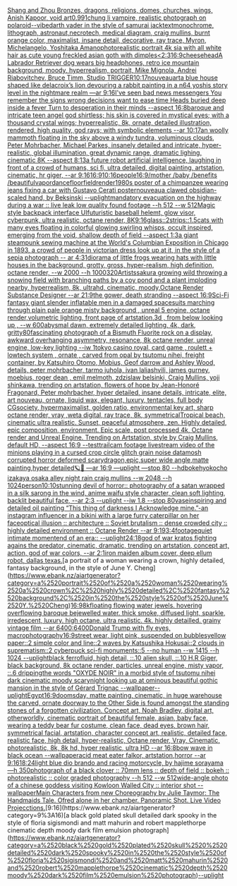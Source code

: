 [Shang and Zhou Bronzes, dragons, religions, domes, churches, wings, Anish Kapoor, void art](https://www.ebank.nz/aiartgenerator?category=Shang%2520and%2520Zhou%2520Bronzes%2C%2520dragons%2C%2520religions%2C%2520domes%2C%2520churches%2C%2520wings%2C%2520Anish%2520Kapoor%2C%2520void%2520art)[0.99](https://www.ebank.nz/aiartgenerator?category=0.99)[1](https://www.ebank.nz/aiartgenerator?category=1)[chung li vampire,  realistic photograph on polaroid](https://www.ebank.nz/aiartgenerator?category=chung%2520li%2520vampire%2C%2520%2520realistic%2520photograph%2520on%2520polaroid)[--vibe](https://www.ebank.nz/aiartgenerator?category=--vibe)[darth vader in the style of samurai jack](https://www.ebank.nz/aiartgenerator?category=darth%2520vader%2520in%2520the%2520style%2520of%2520samurai%2520jack)[text](https://www.ebank.nz/aiartgenerator?category=text)[monochrome, lithograph, astronaut,necrotech, medical diagram, craig mullins, burnt orange color, maximalist, insane detail, decorative, ray trace, Myron, Michelangelo, Yoshitaka Amano](https://www.ebank.nz/aiartgenerator?category=monochrome%2C%2520lithograph%2C%2520astronaut%2Cnecrotech%2C%2520medical%2520diagram%2C%2520craig%2520mullins%2C%2520burnt%2520orange%2520color%2C%2520maximalist%2C%2520insane%2520detail%2C%2520decorative%2C%2520ray%2520trace%2C%2520Myron%2C%2520Michelangelo%2C%2520Yoshitaka%2520Amano)[photorealistic portrait 4k sia with all white hair as cute young freckled asian goth with dimples](https://www.ebank.nz/aiartgenerator?category=photorealistic%2520portrait%25204k%2520sia%2520with%2520all%2520white%2520hair%2520as%2520cute%2520young%2520freckled%2520asian%2520goth%2520with%2520dimples)[<2:3](https://www.ebank.nz/aiartgenerator?category=%3C2%3A3)[16:9](https://www.ebank.nz/aiartgenerator?category=16%3A9)[cheesehead](https://www.ebank.nz/aiartgenerator?category=cheesehead)[A Labrador Retriever dog wears big headphones, retro ice mountain background, moody, hyperrealism, portrait, Mike Mignola, Andrei Riabovitchev, Bruce Timm, Studio TRIGGER](https://www.ebank.nz/aiartgenerator?category=A%2520Labrador%2520Retriever%2520dog%2520wears%2520big%2520headphones%2C%2520retro%2520ice%2520mountain%2520background%2C%2520moody%2C%2520hyperrealism%2C%2520portrait%2C%2520Mike%2520Mignola%2C%2520Andrei%2520Riabovitchev%2C%2520Bruce%2520Timm%2C%2520Studio%2520TRIGGER)[10:17](https://www.ebank.nz/aiartgenerator?category=10%3A17)[nouveau](https://www.ebank.nz/aiartgenerator?category=nouveau)[art](https://www.ebank.nz/aiartgenerator?category=art)[a blue house shaped like delacroix’s lion devouring a rabbit painting in a n64 yoshis story level in the nightmare realm —ar 9:16](https://www.ebank.nz/aiartgenerator?category=a%2520blue%2520house%2520shaped%2520like%2520delacroix%E2%80%99s%2520lion%2520devouring%2520a%2520rabbit%2520painting%2520in%2520a%2520n64%2520yoshis%2520story%2520level%2520in%2520the%2520nightmare%2520realm%2520%E2%80%94ar%25209%3A16)[I've seen bad news messengers  You remember the signs wrong decisions  want to ease time Heads buried deep inside a fever Turn to desperation in their minds --aspect 16:8](https://www.ebank.nz/aiartgenerator?category=I%27ve%2520seen%2520bad%2520news%2520messengers%2520%2520You%2520remember%2520the%2520signs%2520wrong%2520decisions%2520%2520want%2520to%2520ease%2520time%2520Heads%2520buried%2520deep%2520inside%2520a%2520fever%2520Turn%2520to%2520desperation%2520in%2520their%2520minds%2520--aspect%252016%3A8)[baroque and intricate teen angel god shirtless; his skin is covered in mystical eyes; with a thousand crystal wings; hyperrealistic, 8k, ornate, detailed illustration, rendered, high quality, god rays; with symbolic elements --ar 10:17](https://www.ebank.nz/aiartgenerator?category=baroque%2520and%2520intricate%2520teen%2520angel%2520god%2520shirtless%3B%2520his%2520skin%2520is%2520covered%2520in%2520mystical%2520eyes%3B%2520with%2520a%2520thousand%2520crystal%2520wings%3B%2520hyperrealistic%2C%25208k%2C%2520ornate%2C%2520detailed%2520illustration%2C%2520rendered%2C%2520high%2520quality%2C%2520god%2520rays%3B%2520with%2520symbolic%2520elements%2520--ar%252010%3A17)[an woolly mammoth floating in the sky above a windy tundra, voluminous clouds, Peter Mohrbacher, Michael Parkes, insanely detailed and intricate, hyper-realistic, global illumination, great dynamic range, dramatic lighing, cinematic 8K --aspect 8:13](https://www.ebank.nz/aiartgenerator?category=an%2520woolly%2520mammoth%2520floating%2520in%2520the%2520sky%2520above%2520a%2520windy%2520tundra%2C%2520voluminous%2520clouds%2C%2520Peter%2520Mohrbacher%2C%2520Michael%2520Parkes%2C%2520insanely%2520detailed%2520and%2520intricate%2C%2520hyper-realistic%2C%2520global%2520illumination%2C%2520great%2520dynamic%2520range%2C%2520dramatic%2520lighing%2C%2520cinematic%25208K%2520--aspect%25208%3A13)[a future robot artificial intelligence, laughing in front of a crowd of humans, sci fi, ultra detailed, digital painting, artstation, cinematic, hr giger, --ar 9:16](https://www.ebank.nz/aiartgenerator?category=a%2520future%2520robot%2520artificial%2520intelligence%2C%2520laughing%2520in%2520front%2520of%2520a%2520crowd%2520of%2520humans%2C%2520sci%2520fi%2C%2520ultra%2520detailed%2C%2520digital%2520painting%2C%2520artstation%2C%2520cinematic%2C%2520hr%2520giger%2C%2520--ar%25209%3A16)[16:9](https://www.ebank.nz/aiartgenerator?category=16%3A9)[10:16](https://www.ebank.nz/aiartgenerator?category=10%3A16)[people](https://www.ebank.nz/aiartgenerator?category=people)[16:9](https://www.ebank.nz/aiartgenerator?category=16%3A9)[/mother /baby /benefits /beautiful](https://www.ebank.nz/aiartgenerator?category=/mother%2520/baby%2520/benefits%2520/beautiful)[vapor](https://www.ebank.nz/aiartgenerator?category=vapor)[dancefloor](https://www.ebank.nz/aiartgenerator?category=dancefloor)[field](https://www.ebank.nz/aiartgenerator?category=field)[render](https://www.ebank.nz/aiartgenerator?category=render)[1980s poster of a chimpanzee wearing jeans fixing a car with Gustavo Cerati poster](https://www.ebank.nz/aiartgenerator?category=1980s%2520poster%2520of%2520a%2520chimpanzee%2520wearing%2520jeans%2520fixing%2520a%2520car%2520with%2520Gustavo%2520Cerati%2520poster)[nouveau](https://www.ebank.nz/aiartgenerator?category=nouveau)[a clawed obsidian-scaled hand, by Beksinski --uplight](https://www.ebank.nz/aiartgenerator?category=a%2520clawed%2520obsidian-scaled%2520hand%2C%2520by%2520Beksinski%2520--uplight)[mandatory evacuation on the highway during a war :: live leak low quality found footage --h 512 --w 512](https://www.ebank.nz/aiartgenerator?category=mandatory%2520evacuation%2520on%2520the%2520highway%2520during%2520a%2520war%2520%3A%3A%2520live%2520leak%2520low%2520quality%2520found%2520footage%2520--h%2520512%2520--w%2520512)[Magic style backpack interface UI](https://www.ebank.nz/aiartgenerator?category=Magic%2520style%2520backpack%2520interface%2520UI)[futuristic baseball helemt, glow visor, cyberpunk, ultra realistic, octane render, 8K](https://www.ebank.nz/aiartgenerator?category=futuristic%2520baseball%2520helemt%2C%2520glow%2520visor%2C%2520cyberpunk%2C%2520ultra%2520realistic%2C%2520octane%2520render%2C%25208K)[9:16](https://www.ebank.nz/aiartgenerator?category=9%3A16)[glass](https://www.ebank.nz/aiartgenerator?category=glass)[::2](https://www.ebank.nz/aiartgenerator?category=%3A%3A2)[strips::1.5](https://www.ebank.nz/aiartgenerator?category=strips%3A%3A1.5)[cats with many eyes floating in colorful glowing swirling whisps, occult inspired, emerging from the void, shallow depth of field --aspect 1:3](https://www.ebank.nz/aiartgenerator?category=cats%2520with%2520many%2520eyes%2520floating%2520in%2520colorful%2520glowing%2520swirling%2520whisps%2C%2520occult%2520inspired%2C%2520emerging%2520from%2520the%2520void%2C%2520shallow%2520depth%2520of%2520field%2520--aspect%25201%3A3)[a giant steampunk sewing machine at the World's Columbian Exposition in Chicago in 1893, a crowd of people in victorian dress look up at it, in the style of a sepia photograph -- ar 4:3](https://www.ebank.nz/aiartgenerator?category=a%2520giant%2520steampunk%2520sewing%2520machine%2520at%2520the%2520World%27s%2520Columbian%2520Exposition%2520in%2520Chicago%2520in%25201893%2C%2520a%2520crowd%2520of%2520people%2520in%2520victorian%2520dress%2520look%2520up%2520at%2520it%2C%2520in%2520the%2520style%2520of%2520a%2520sepia%2520photograph%2520--%2520ar%25204%3A3)[](https://www.ebank.nz/aiartgenerator?category=)[1](https://www.ebank.nz/aiartgenerator?category=1)[diorama of little frogs wearing hats with little houses in the background, grotty, gross, hyper-realism, high definition, octane render, --w 2000 --h 1000](https://www.ebank.nz/aiartgenerator?category=diorama%2520of%2520little%2520frogs%2520wearing%2520hats%2520with%2520little%2520houses%2520in%2520the%2520background%2C%2520grotty%2C%2520gross%2C%2520hyper-realism%2C%2520high%2520definition%2C%2520octane%2520render%2C%2520--w%25202000%2520--h%25201000)[320](https://www.ebank.nz/aiartgenerator?category=320)[Artists](https://www.ebank.nz/aiartgenerator?category=Artists)[sakura growing wild throwing a snowing field with branching paths by a coy pond and a plant imploding nearby, hyperrealism, 8k, ultrahd, cinematic, moody,Octane Render Substance Designer --ar 21:9](https://www.ebank.nz/aiartgenerator?category=sakura%2520growing%2520wild%2520throwing%2520a%2520snowing%2520field%2520with%2520branching%2520paths%2520by%2520a%2520coy%2520pond%2520and%2520a%2520plant%2520imploding%2520nearby%2C%2520hyperrealism%2C%25208k%2C%2520ultrahd%2C%2520cinematic%2C%2520moody%2COctane%2520Render%2520Substance%2520Designer%2520--ar%252021%3A9)[the gower, death stranding --aspect 16:9](https://www.ebank.nz/aiartgenerator?category=the%2520gower%2C%2520death%2520stranding%2520--aspect%252016%3A9)[Sci-Fi fantasy giant slender inflatable men in a damaged spacesuits marching through plain pale orange misty background , unreal 5 engine, octane render,volumetric lighting, front page of artstation,3d , from below looking up , --w 600](https://www.ebank.nz/aiartgenerator?category=Sci-Fi%2520fantasy%2520giant%2520slender%2520inflatable%2520men%2520in%2520a%2520damaged%2520spacesuits%2520marching%2520through%2520plain%2520pale%2520orange%2520misty%2520background%2520%2C%2520unreal%25205%2520engine%2C%2520octane%2520render%2Cvolumetric%2520lighting%2C%2520front%2520page%2520of%2520artstation%2C3d%2520%2C%2520from%2520below%2520looking%2520up%2520%2C%2520--w%2520600)[abysmal dawn, extremely detailed lighting, 4k, dark, gritty](https://www.ebank.nz/aiartgenerator?category=abysmal%2520dawn%2C%2520extremely%2520detailed%2520lighting%2C%25204k%2C%2520dark%2C%2520gritty)[80](https://www.ebank.nz/aiartgenerator?category=80)[fascinating photograph of a Bismuth Fluorite rock on a display, awkward overhanging asymmetry, resonance, 8k octane render, unreal engine, low-key lighting --iw 1](https://www.ebank.nz/aiartgenerator?category=fascinating%2520photograph%2520of%2520a%2520Bismuth%2520Fluorite%2520rock%2520on%2520a%2520display%2C%2520awkward%2520overhanging%2520asymmetry%2C%2520resonance%2C%25208k%2520octane%2520render%2C%2520unreal%2520engine%2C%2520low-key%2520lighting%2520--iw%25201)[tokyo casino royal, card game , roulett + lowtech system , ornate , carved from opal by tsutomu nihei, freight container, by Katsuhiro Otomo, Mobius, Geof darrow and Ashley Wood, details, peter mohrbacher, tarmo juhola, ivan laliashvili, james gurney, moebius, roger dean , emil melmoth, zdzislaw belsinki, Craig Mullins, yoji shinkawa, trending on artstation, flowers of hope by Jean-Honoré Fragonard, Peter mohrbacher, hyper detailed, insane details, intricate, elite, art nouveau, ornate, liquid wax, elegant, luxury, tentacles, full body CGsociety, hypermaximalist, golden ratio, environmental key art, sharp octane render, vray ,weta digital, ray trace, 8k, symmetrical](https://www.ebank.nz/aiartgenerator?category=tokyo%2520casino%2520royal%2C%2520card%2520game%2520%2C%2520roulett%2520%2B%2520lowtech%2520system%2520%2C%2520ornate%2520%2C%2520carved%2520from%2520opal%2520by%2520tsutomu%2520nihei%2C%2520freight%2520container%2C%2520by%2520Katsuhiro%2520Otomo%2C%2520Mobius%2C%2520Geof%2520darrow%2520and%2520Ashley%2520Wood%2C%2520details%2C%2520peter%2520mohrbacher%2C%2520tarmo%2520juhola%2C%2520ivan%2520laliashvili%2C%2520james%2520gurney%2C%2520moebius%2C%2520roger%2520dean%2520%2C%2520emil%2520melmoth%2C%2520zdzislaw%2520belsinki%2C%2520Craig%2520Mullins%2C%2520yoji%2520shinkawa%2C%2520trending%2520on%2520artstation%2C%2520flowers%2520of%2520hope%2520by%2520Jean-Honor%C3%A9%2520Fragonard%2C%2520Peter%2520mohrbacher%2C%2520hyper%2520detailed%2C%2520insane%2520details%2C%2520intricate%2C%2520elite%2C%2520art%2520nouveau%2C%2520ornate%2C%2520liquid%2520wax%2C%2520elegant%2C%2520luxury%2C%2520tentacles%2C%2520full%2520body%2520CGsociety%2C%2520hypermaximalist%2C%2520golden%2520ratio%2C%2520environmental%2520key%2520art%2C%2520sharp%2520octane%2520render%2C%2520vray%2520%2Cweta%2520digital%2C%2520ray%2520trace%2C%25208k%2C%2520symmetrical)[Tropical beach, cinematic ultra realistic. Sunset, peaceful atmosphere, zen. Highly detailed, epic composition, environment. Epic scale, post processed 4k, Octane render and Unreal Engine. Trending on Artstation, style by Craig Mullins, default HD, --aspect 16:9 --test](https://www.ebank.nz/aiartgenerator?category=Tropical%2520beach%2C%2520cinematic%2520ultra%2520realistic.%2520Sunset%2C%2520peaceful%2520atmosphere%2C%2520zen.%2520Highly%2520detailed%2C%2520epic%2520composition%2C%2520environment.%2520Epic%2520scale%2C%2520post%2520processed%25204k%2C%2520Octane%2520render%2520and%2520Unreal%2520Engine.%2520Trending%2520on%2520Artstation%2C%2520style%2520by%2520Craig%2520Mullins%2C%2520default%2520HD%2C%2520--aspect%252016%3A9%2520--test)[trailcam footage livestream video of the minions playing in a cursed crop circle glitch grain noise datamosh corrupted horror deformed scary](https://www.ebank.nz/aiartgenerator?category=trailcam%2520footage%2520livestream%2520video%2520of%2520the%2520minions%2520playing%2520in%2520a%2520cursed%2520crop%2520circle%2520glitch%2520grain%2520noise%2520datamosh%2520corrupted%2520horror%2520deformed%2520scary)[dragon,epic,super wide angle,matte painting,hyper detailed](https://www.ebank.nz/aiartgenerator?category=dragon%2Cepic%2Csuper%2520wide%2520angle%2Cmatte%2520painting%2Chyper%2520detailed)[🪐🥀 —ar 16:9 —uplight —stop 80 --hd](https://www.ebank.nz/aiartgenerator?category=%F0%9F%AA%90%F0%9F%A5%80%2520%E2%80%94ar%252016%3A9%2520%E2%80%94uplight%2520%E2%80%94stop%252080%2520--hd)[bokeh](https://www.ebank.nz/aiartgenerator?category=bokeh)[yokocho izakaya osaka alley night rain craig mullins  --w 2048 --h 1024](https://www.ebank.nz/aiartgenerator?category=yokocho%2520izakaya%2520osaka%2520alley%2520night%2520rain%2520craig%2520mullins%2520%2520--w%25202048%2520--h%25201024)[person](https://www.ebank.nz/aiartgenerator?category=person)[10:10](https://www.ebank.nz/aiartgenerator?category=10%3A10)[stunning devil of horror:: photography of a satan wrapped in a silk sarong in the wind, anime waifu style character, clean soft lighting, backlit beautiful face, --ar 2:3 --uplight --iw 1.8 --stop 80](https://www.ebank.nz/aiartgenerator?category=stunning%2520devil%2520of%2520horror%3A%3A%2520photography%2520of%2520a%2520satan%2520wrapped%2520in%2520a%2520silk%2520sarong%2520in%2520the%2520wind%2C%2520anime%2520waifu%2520style%2520character%2C%2520clean%2520soft%2520lighting%2C%2520backlit%2520beautiful%2520face%2C%2520--ar%25202%3A3%2520--uplight%2520--iw%25201.8%2520--stop%252080)[vase](https://www.ebank.nz/aiartgenerator?category=vase)[inspiring and detailed oil painting “This thing of darkness I Acknowledge mine.”](https://www.ebank.nz/aiartgenerator?category=inspiring%2520and%2520detailed%2520oil%2520painting%2520%E2%80%9CThis%2520thing%2520of%2520darkness%2520I%2520Acknowledge%2520mine.%E2%80%9D)[-](https://www.ebank.nz/aiartgenerator?category=-)[an instagram influencer in a bikini with a large furry caterpillar on her face](https://www.ebank.nz/aiartgenerator?category=an%2520instagram%2520influencer%2520in%2520a%2520bikini%2520with%2520a%2520large%2520furry%2520caterpillar%2520on%2520her%2520face)[optical illusion ::  architecture :: Soviet brutalism :: dense crowded city :: highly detailed environment :: Octane Render --ar 9:19](https://www.ebank.nz/aiartgenerator?category=optical%2520illusion%2520%3A%3A%2520%2520architecture%2520%3A%3A%2520Soviet%2520brutalism%2520%3A%3A%2520dense%2520crowded%2520city%2520%3A%3A%2520highly%2520detailed%2520environment%2520%3A%3A%2520Octane%2520Render%2520--ar%25209%3A19)[3:4](https://www.ebank.nz/aiartgenerator?category=3%3A4)[footage](https://www.ebank.nz/aiartgenerator?category=footage)[quiet intimate moment](https://www.ebank.nz/aiartgenerator?category=quiet%2520intimate%2520moment)[end of an era:: --uplight](https://www.ebank.nz/aiartgenerator?category=end%2520of%2520an%2520era%3A%3A%2520--uplight)[24:18](https://www.ebank.nz/aiartgenerator?category=24%3A18)[god of war kratos fighting agains the predator, cinematic, dramatic, trending on artstation, concept art, action, god of war colors, --ar 2:1](https://www.ebank.nz/aiartgenerator?category=god%2520of%2520war%2520kratos%2520fighting%2520agains%2520the%2520predator%2C%2520cinematic%2C%2520dramatic%2C%2520trending%2520on%2520artstation%2C%2520concept%2520art%2C%2520action%2C%2520god%2520of%2520war%2520colors%2C%2520--ar%25202%3A1)[iron maiden album cover, deep ellum robot, dallas texas.](https://www.ebank.nz/aiartgenerator?category=iron%2520maiden%2520album%2520cover%2C%2520deep%2520ellum%2520robot%2C%2520dallas%2520texas.)[a portrait of a woman wearing a crown, highly detailed, fantasy background, in the style of June Y. Cheng](https://www.ebank.nz/aiartgenerator?category=a%2520portrait%2520of%2520a%2520woman%2520wearing%2520a%2520crown%2C%2520highly%2520detailed%2C%2520fantasy%2520background%2C%2520in%2520the%2520style%2520of%2520June%2520Y.%2520Cheng)[16:9](https://www.ebank.nz/aiartgenerator?category=16%3A9)[8k](https://www.ebank.nz/aiartgenerator?category=8k)[floating flowing water jewels. hovering overflowing baroque bejewelled water. thick smoke, diffused light, sparkle, irredescent, luxury. high octane. ultra realistic. 4k. highly detailled. grainy vintage film --ar 6400:6400](https://www.ebank.nz/aiartgenerator?category=floating%2520flowing%2520water%2520jewels.%2520hovering%2520overflowing%2520baroque%2520bejewelled%2520water.%2520thick%2520smoke%2C%2520diffused%2520light%2C%2520sparkle%2C%2520irredescent%2C%2520luxury.%2520high%2520octane.%2520ultra%2520realistic.%25204k.%2520highly%2520detailled.%2520grainy%2520vintage%2520film%2520--ar%25206400%3A6400)[Donald Trump with fly eyes, macrophotography](https://www.ebank.nz/aiartgenerator?category=Donald%2520Trump%2520with%2520fly%2520eyes%2C%2520macrophotography)[16:9](https://www.ebank.nz/aiartgenerator?category=16%3A9)[street wear, light pink, suspended on bubbles](https://www.ebank.nz/aiartgenerator?category=street%2520wear%2C%2520light%2520pink%2C%2520suspended%2520on%2520bubbles)[yellow paper::2 simple color and line::2 waves by Katsushika Hokusai::2 clouds in suprematism::2 cyberpuck sci-fi monuments::5 --no human --w 1415 --h 1024 --uplight](https://www.ebank.nz/aiartgenerator?category=yellow%2520paper%3A%3A2%2520simple%2520color%2520and%2520line%3A%3A2%2520waves%2520by%2520Katsushika%2520Hokusai%3A%3A2%2520clouds%2520in%2520suprematism%3A%3A2%2520cyberpuck%2520sci-fi%2520monuments%3A%3A5%2520--no%2520human%2520--w%25201415%2520--h%25201024%2520--uplight)[black ferrofluid, high detail, ::.10 alien skull, ::.10 H.R Giger, black background, 8k octane render, particles, unreal engine, misty vapor, ::.6 dripping](https://www.ebank.nz/aiartgenerator?category=black%2520ferrofluid%2C%2520high%2520detail%2C%2520%3A%3A.10%2520alien%2520skull%2C%2520%3A%3A.10%2520H.R%2520Giger%2C%2520black%2520background%2C%25208k%2520octane%2520render%2C%2520particles%2C%2520unreal%2520engine%2C%2520misty%2520vapor%2C%2520%3A%3A.6%2520dripping)[the words "OXYDE NOIR" in a morbid style of tsutomu nihei dark cinematic moody scary](https://www.ebank.nz/aiartgenerator?category=the%2520words%2520%22OXYDE%2520NOIR%22%2520in%2520a%2520morbid%2520style%2520of%2520tsutomu%2520nihei%2520dark%2520cinematic%2520moody%2520scary)[night looking up at ominous beautiful gothic mansion  in the style of Gérard Trignac --wallpaper](https://www.ebank.nz/aiartgenerator?category=night%2520looking%2520up%2520at%2520ominous%2520beautiful%2520gothic%2520mansion%2520%2520in%2520the%2520style%2520of%2520G%C3%A9rard%2520Trignac%2520--wallpaper)[--uplight](https://www.ebank.nz/aiartgenerator?category=--uplight)[Egypt](https://www.ebank.nz/aiartgenerator?category=Egypt)[16:9](https://www.ebank.nz/aiartgenerator?category=16%3A9)[doomsday, matte painting, cinematic, in huge warehouse the carved, ornate doorway to the Other Side is found amongst the standing stones of a forgotten civilization. Concept art, Noah Bradley, digital art, otherworldly, cinematic portrait of beautiful female, asian, baby face, wearing a teddy bear fur costume, clean face, dead eyes, brown hair, symmetrical facial, artstation, character concept art, realistic, detailed face, realistic face, high detail, hyper-realistic, Octane render, Vray, Cinematic, photorealistic, 8k, 8k hd, hyper realistic, ultra HD --ar 16:8](https://www.ebank.nz/aiartgenerator?category=doomsday%2C%2520matte%2520painting%2C%2520cinematic%2C%2520in%2520huge%2520warehouse%2520the%2520carved%2C%2520ornate%2520doorway%2520to%2520the%2520Other%2520Side%2520is%2520found%2520amongst%2520the%2520standing%2520stones%2520of%2520a%2520forgotten%2520civilization.%2520Concept%2520art%2C%2520Noah%2520Bradley%2C%2520digital%2520art%2C%2520otherworldly%2C%2520cinematic%2520portrait%2520of%2520beautiful%2520female%2C%2520asian%2C%2520baby%2520face%2C%2520wearing%2520a%2520teddy%2520bear%2520fur%2520costume%2C%2520clean%2520face%2C%2520dead%2520eyes%2C%2520brown%2520hair%2C%2520symmetrical%2520facial%2C%2520artstation%2C%2520character%2520concept%2520art%2C%2520realistic%2C%2520detailed%2520face%2C%2520realistic%2520face%2C%2520high%2520detail%2C%2520hyper-realistic%2C%2520Octane%2520render%2C%2520Vray%2C%2520Cinematic%2C%2520photorealistic%2C%25208k%2C%25208k%2520hd%2C%2520hyper%2520realistic%2C%2520ultra%2520HD%2520--ar%252016%3A8)[bow wave in black ocean --wallpaper](https://www.ebank.nz/aiartgenerator?category=bow%2520wave%2520in%2520black%2520ocean%2520--wallpaper)[acid meat eater falkor, artstation,horror --ar 9:16](https://www.ebank.nz/aiartgenerator?category=acid%2520meat%2520eater%2520falkor%2C%2520artstation%2Chorror%2520--ar%25209%3A16)[18:24](https://www.ebank.nz/aiartgenerator?category=18%3A24)[light blue dio brando and racing motorcycle, by hajime sorayama —h 350](https://www.ebank.nz/aiartgenerator?category=light%2520blue%2520dio%2520brando%2520and%2520racing%2520motorcycle%2C%2520by%2520hajime%2520sorayama%2520%E2%80%94h%2520350)[photograph of a black clover :: 70mm lens :: depth of field :: bokeh :: photorealistic :: color graded photography --h 512 --w 512](https://www.ebank.nz/aiartgenerator?category=photograph%2520of%2520a%2520black%2520clover%2520%3A%3A%252070mm%2520lens%2520%3A%3A%2520depth%2520of%2520field%2520%3A%3A%2520bokeh%2520%3A%3A%2520photorealistic%2520%3A%3A%2520color%2520graded%2520photography%2520--h%2520512%2520--w%2520512)[wide-angle photo of a chinese goddess visiting Kowloon Walled City :: interior shot --wallpaper](https://www.ebank.nz/aiartgenerator?category=wide-angle%2520photo%2520of%2520a%2520chinese%2520goddess%2520visiting%2520Kowloon%2520Walled%2520City%2520%3A%3A%2520interior%2520shot%2520--wallpaper)[Main Characters from new Choreography by Julie Taymor: The Handmaids Tale. Ofred alone in her chamber. Panoramic Shot. Live Video Projecctions.](https://www.ebank.nz/aiartgenerator?category=Main%2520Characters%2520from%2520new%2520Choreography%2520by%2520Julie%2520Taymor%3A%2520The%2520Handmaids%2520Tale.%2520Ofred%2520alone%2520in%2520her%2520chamber.%2520Panoramic%2520Shot.%2520Live%2520Video%2520Projecctions.)[9:16](https://www.ebank.nz/aiartgenerator?category=9%3A16)[a black gold plated skull  detailed dark spooky in the style of floria sigismondi and matt mahurin and robert mapplethorpe cinematic depth moody dark film emulsion photograph](https://www.ebank.nz/aiartgenerator?category=a%2520black%2520gold%2520plated%2520skull%2520%2520detailed%2520dark%2520spooky%2520in%2520the%2520style%2520of%2520floria%2520sigismondi%2520and%2520matt%2520mahurin%2520and%2520robert%2520mapplethorpe%2520cinematic%2520depth%2520moody%2520dark%2520film%2520emulsion%2520photograph)[--uplight](https://www.ebank.nz/aiartgenerator?category=--uplight)